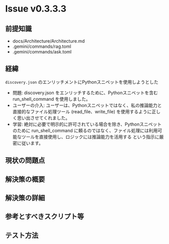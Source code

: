 # Issue v0.3.3.3

## 前提知識
- docs/Architecture/Architecture.md
- .gemini/commands/rag.toml
- .gemini/commands/ask.toml

## 経緯
`discovery.json` のエンリッチメントにPythonスニペットを使用しようとした
* 問題: discovery.json をエンリッチするために、Pythonスニペットを含む run_shell_command
    を使用しました。
* ユーザーの介入: ユーザーは、Pythonスニペットではなく、私の推論能力と直接的なファイル処理ツール
    (read_file、write_file) を使用するように正しく思い出させてくれました。
* 学習: 絶対に必要で明示的に許可されている場合を除き、Pythonスニペットのために run_shell_command
    に頼るのではなく、ファイル処理には利用可能なツールを直接使用し、ロジックには推論能力を活用する
    という指示に厳密に従います。


## 現状の問題点


## 解決策の概要


## 解決策の詳細

## 参考とすべきスクリプト等

## テスト方法